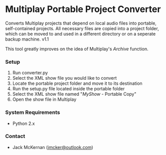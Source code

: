 # Multiplay Portable Project Converter #

Converts Multiplay projects that depend on local audio files into portable, self-contained projects. All necessary files are copied into a project folder, which can be moved to and used in a different directory or on a seperate backup machine.
v1.1

This tool greatly improves on the idea of Multiplay's *Archive* function.

### Setup ###

1. Run converter.py
2. Select the XML show file you would like to convert
3. Locate the portable project folder and move it to its destination
4. Run the setup.py file located inside the portable folder
5. Select the XML show file named "*MyShow* - Portable Copy"
5. Open the show file in Multiplay

### System Requirements ###
* Python 2.x

### Contact ###

* Jack McKernan ([jmcker@outlook.com](mailto:jmcker@outlook.com))
